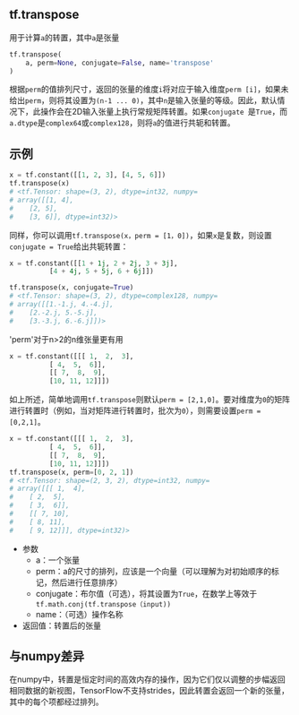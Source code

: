 ## tf.transpose

用于计算`a`的转置，其中`a`是张量

```python
tf.transpose(
    a, perm=None, conjugate=False, name='transpose'
)
```

根据`perm`的值排列尺寸，返回的张量的维度`i`将对应于输入维度`perm [i]`，如果未给出`perm`，则将其设置为`(n-1 ... 0)`，其中`n`是输入张量的等级。因此，默认情况下，此操作会在2D输入张量上执行常规矩阵转置。如果`conjugate `是`True`，而`a.dtype`是`complex64`或`complex128`，则将`a`的值进行共轭和转置。

## 示例
```python
x = tf.constant([[1, 2, 3], [4, 5, 6]])
tf.transpose(x)
# <tf.Tensor: shape=(3, 2), dtype=int32, numpy=
# array([[1, 4],
#    [2, 5],
#    [3, 6]], dtype=int32)>
```
同样，你可以调用`tf.transpose(x，perm = [1，0])`，如果`x`是复数，则设置`conjugate = True`给出共轭转置：

```python
x = tf.constant([[1 + 1j, 2 + 2j, 3 + 3j],
          [4 + 4j, 5 + 5j, 6 + 6j]])

tf.transpose(x, conjugate=True)
# <tf.Tensor: shape=(3, 2), dtype=complex128, numpy=
# array([[1.-1.j, 4.-4.j],
#    [2.-2.j, 5.-5.j],
#    [3.-3.j, 6.-6.j]])>
```
'perm'对于n>2的n维张量更有用
```python
x = tf.constant([[[ 1,  2,  3],
          [ 4,  5,  6]],
          [[ 7,  8,  9],
          [10, 11, 12]]])
```
如上所述，简单地调用`tf.transpose`则默认`perm = [2,1,0]`。要对维度为`0`的矩阵进行转置时（例如，当对矩阵进行转置时，批次为`0`），则需要设置`perm = [0,2,1]`。

```python
x = tf.constant([[[ 1,  2,  3],
          [ 4,  5,  6]],
          [[ 7,  8,  9],
          [10, 11, 12]]])
tf.transpose(x, perm=[0, 2, 1])
# <tf.Tensor: shape=(2, 3, 2), dtype=int32, numpy=
# array([[[ 1,  4],
#    [ 2,  5],
#    [ 3,  6]],
#    [[ 7, 10],
#    [ 8, 11],
#    [ 9, 12]]], dtype=int32)>
```

+ 参数
   + a：一个张量
   + perm：a的尺寸的排列，应该是一个向量（可以理解为对初始顺序的标记，然后进行任意排序）
   + conjugate：布尔值（可选），将其设置为`True`，在数学上等效于`tf.math.conj(tf.transpose（input))`
   + name：（可选）操作名称
+ 返回值：转置后的张量

## 与numpy差异

在numpy中，转置是恒定时间的高效内存的操作，因为它们仅以调整的步幅返回相同数据的新视图，TensorFlow不支持strides，因此转置会返回一个新的张量，其中的每个项都经过排列。